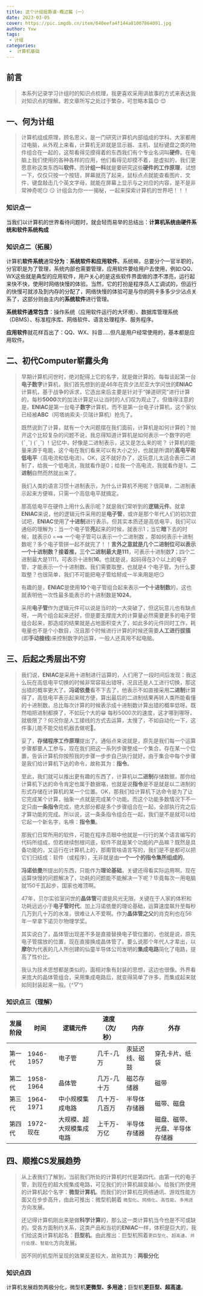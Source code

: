 ```yaml
---
title: 这个计组挺靠谱·概述篇（一）
date: 2023-03-05
cover: https://pic.imgdb.cn/item/640eefa4f144a01007864091.jpg
author: Yxw
tags:
 - 计组
categories:
 -  计算机基础
---
```


## 前言

> 本系列记录学习计组时的知识点梳理，我更喜欢采用讲故事的方式来表达我对知识点的理解。若文章所写之处过于繁杂，可忽略本篇:blush: :blush:





## 一、何为计组

> 计算机组成原理，顾名思义，是一门研究计算机内部组成的学科。大家都用过电脑，从外观上来看，计算机无非就是显示器、主机、鼠标键盘之类的物件组合在一起的，这帮看得见摸得着的东西我们有个专业名词叫**硬件**。在电脑上我们使用的各种各样的应用，他们看得见却摸不着，是虚拟的，我们更愿意称这类东西叫**软件**。而**计组一科**就是要研究这些**硬件的工作原理**，试想一下，仅仅只按一个按钮，屏幕就亮了起来，鼠标点点就能查看图片、文件，键盘敲击几个英文字母，就能在屏幕上显示与之对应的内容，是不是非常神奇呢:smirk: :smirk: 计组会为你一一揭秘，一起来探索计算机的世界吧！！！



### 知识点一

​		当我们以计算机的世界看待问题时，就会轻而易举的总结出：**计算机系统由硬件系统和软件系统构成**



### 知识点二（拓展）

​		计算机**软件系统**通常**分为**：**系统软件和应用软件**。系统嘛，总要分个一官半职的，分官职是为了管理，系统内部也需要管理，应用软件要给用户去使用，例如:QQ、WX这些就是典型的应用软件，用户关心的是这些软件界面做的漂不漂亮，运行起来快不快，使用时网络快慢的体验。当然，它的打扮是程序员人工调试的，但运行的快慢可就涉及到内存的分配了，网络快慢的体验可是与你的网卡多多少少沾点关系了，这部分则由主内的**系统软件**进行管理。

​		**系统软件通常包含**：操作系统（应用软件运行的大环境）、数据库管理系统（DBMS）、标准程序库、网络软件、语言处理程序、服务程序。

​		**应用软件**就花样百出了：QQ、WX、抖音.....但凡是用户经常使用的，基本都是应用软件。





## 二、初代Computer崭露头角

> 早期计算机问世时，绝对配得上它的名字，就是做计算的。每每谈起第一台**电子数字**计算机，我们首先想到的是46年在宾夕法尼亚大学问世的**ENIAC**计算机，基于战争的诉求，它造出来后主要是针对于“弹道研究”进行计算的，每秒**5000**次的加法计算足以让当时的人们叹为观止了。但值得注意的是，**ENIAC**是第一台电子**数字**计算机，而不是第一台电子计算机，这个家伙已经被**ABC**（阿塔纳索夫-贝瑞计算机）抢先了。
>
> 既然说到了计算，就有一个大问题摆在我们面前，计算机是如何计算的？抛开这个比较复杂的问题不说，我总得知道计算机是如何表示一个数字的吧(ˇˍˇ) (ˇˍˇ) ！记忆中，好像是二进制表示，这又是怎么来的呢？	计算机的能量来源于电能，这个电在我们看来可以有大小之分，也就是所谓的**高电平和低电平**（高电流和低电流）。OK，这不就好办了，这玩意儿太适合表示二进制了，给我一个低电流，我就看作是0；给我一个高电流，我就看作是1，**二进制**自然而然就出来了。
>
> 我们人类的语言习惯十进制表示，为什么计算机不用呢？很简单，二进制表示起来方便嘛，只需一个高低电平就搞定。
>
> 那高低电平在硬件上用什么表示呢？就是我们常听到的**逻辑元件**。就拿**ENIAC**来说，他的逻辑元件采用的是**电子管**，或许是那个年代人们的初次尝试吧，**ENIAC**使用了**十进制**进行表示。但其实本质还是高低电平，我们可以通俗的理解为：当一个电子管**亮**起来的时候，就表示1；当它**暗**下去的时候，就表示0 ===> 一个电子管可以表示一个二进制数 。那如何表示十进制数呢？多个电子管拼一起不就完了！！**言外之意就是几个二进制位可以表示一个十进制数？**接着推，三个二进制最大是**111**，可表示十进制数**7**；四个二进制最大是1111，可表示十进制**16**。也就是说，起码得在3个以上的电子管，才能表示一个十进制数。我们需要取整，也就是4 个电子管。为什么要取整？也很简单，我们不可能把电子管给掰成一半来用是吧:smirk:
>
>  有趣的是，**ENIAC**是使用**10**个电子管组合起来表示**一个十进制数**的，这也就表明他一次性最多能表示的十进制数是**1024**。
>
> 采用**电子管**作为逻辑元件可以说是当时的一大突破了，但这玩意儿也有缺点呀，一两个组合起来还好，但是要支撑庞大的计算量必然需要更多的电子管组合起来，那造成的结果就是占地面积变大了，如此多的元件同时工作，耗电量也不是个小数目，况且那个时候进行计算的时候还需要**人工进行拔插**(即**手动接线**)来控制数字的运算，一般人还真用不起电脑。





## 三、后起之秀层出不穷

> 我们说，**ENIAC**是采用十进制进行运算的，人们用了一段时间后发现：我这么玩在高低电平切换的时候非常容易出错呀，况且还是人工进行切换，那这出错的概率更大了。**冯诺依曼**看不下去了，他表示不如直接采用**二进制**计算得了，高低电平表示起来贼方便，算出最后的二进制结果再转人类所能看懂的十进制数，总比每次计算的时候表示成十进制数计算出错的概率低呀。既然咱把进制都换了，不如玩个大的:grin: 每秒5000次的速度，这才哪到哪呀，就极限了？何况你是人工接线的方式去运算，太慢了，不如自动化一下，这件事儿能不能交给机器去做呢:thinking:。
>
> 妥了，**存储程序工作原理**提出了。通俗点来说就是，原先是我们每一个运算步骤都要人工参与，现在我们把这一系列步骤整成一个集合，存在某一个位置，告诉计算机你按照我的步骤一步步自己执行就好。由于集合中每个步骤是我们给计算机下达的命令，故称其为：**指令**。
>
> 至此，我们就可以推出更有趣的东西了，计算机以**二进制**存储数据，那你给计算机下达的命令肯定也属于数据咯，也就是说**指令**是不是就是以二进制的形式存储在计算机的某一个位置。OK，那我们给计算机下达命令是为了让它完成某个计算，抽象一点就是完成某个功能。而这个功能多数情况下不一定只由**一条指令**完成，绝大部分都是多个步骤组合在一起，全部执行完之后才算功能的完成。所以说，这一条条指令组合在一起，我们是不是就可以给它起一个新名字，名唤：**指令集**。
>
> 那我们日常所用的软件，可能在程序员眼中他就是一行行的某个语言编写的代码所组成，但若继续刨根问底，软件不就是某个功能的产品嘛？既然是具备功能的，又运行在计算机上的，那甭管啥语言写的，我们是不是都可以把它们归结成：软件（或程序），无非就是由**一个一个的指令集所组成的**。
>
> **冯诺依曼**所提出的东西，只能作为**理论基础**，关键还得看实际运用啊。现在运算快慢的问题解决了，功耗的问题能不能解决一下呢？毕竟每次一用电脑就150千瓦起步，国家也难顶啊。
>
> 47年，贝尔实验室问世的**晶体管**可谓是风光无限。关键在于人家的体积和功耗远远小于**电子管时代**。加上冯诺依曼的理论基础，运算速度飙升至每秒几万到几十万的水准，很难让人不爱啊。作为**晶体管之父**的肖克利也在56年一举拿下诺贝尔物理学奖。
>
> 其实说白了，晶体管出现差不多是直接替换电子管位置的，也就是说，原先电子管摆放的位置，现在直接换成晶体管了。要么说那个年代人才辈出，以**摩尔**为代表的几人所创建的仙童半导体公司发明的**集成电路**简化了电路，提高了性价比。
>
> 我认为技术思想都是类似的，面相对象有封装的思想，这边也很像。外界看来庞大的晶体管组合，采用集成电路后，就变得简单了许多，而集成起来就如同封装起来一般。(*^▽^*)



### 知识点三（理解）

| 发展阶段 | 时间      | 逻辑元件                 | 速度（次/秒） | 内存           | 外存                           |
| -------- | --------- | ------------------------ | ------------- | -------------- | ------------------------------ |
| 第一代   | 1946-1957 | 电子管                   | 几千-几万     | 汞延迟线、磁鼓 | 穿孔卡片、纸袋                 |
| 第二代   | 1958-1964 | 晶体管                   | 几万-几十万   | 磁芯存储器     | 磁带                           |
| 第三代   | 1964-1971 | 中小规模集成电路         | 几十万-几百万 | 半导体存储器   | 磁带、磁盘                     |
| 第四代   | 1972-现在 | 大规模、超大规模集成电路 | 上千万-万亿   | 半导体存储器   | 磁盘、磁带、光盘、半导体存储器 |





## 四、顺推CS发展趋势

> 从上表我们了解到，当前我们所处的计算机时代是第四代。由第一代的电子管，到现在的超大规集成电路，可见我们的计算机越变越小。给我们所使用的计算机起个名字：**微型计算机**。而我们的计算机在网络通讯、游戏性能方面又在步步高升，由此可推出：微型机朝着 `微型化`、`网络化`、`高性能`、`多用途`方向发展。
>
> 还记得计算机刚出来是做**科学计算**的，那么这一类计算机当今也是不可或缺的。受各方面制约关系，这类产品和当初的**ENIAC**一样，体积是巨大的，我们给这类计算机起名：**巨型机**。由此推出：巨型机照着`更巨型化`、`超高速`、`并行处理`、`智能化`方向发展。
>
> 因不同的机型所呈现的效果反差较大，故称其为：**两极分化**



### 知识点四

计算机发展趋势两极分化，微型机**更微型、多用途**；巨型机**更巨型、超高速**。





